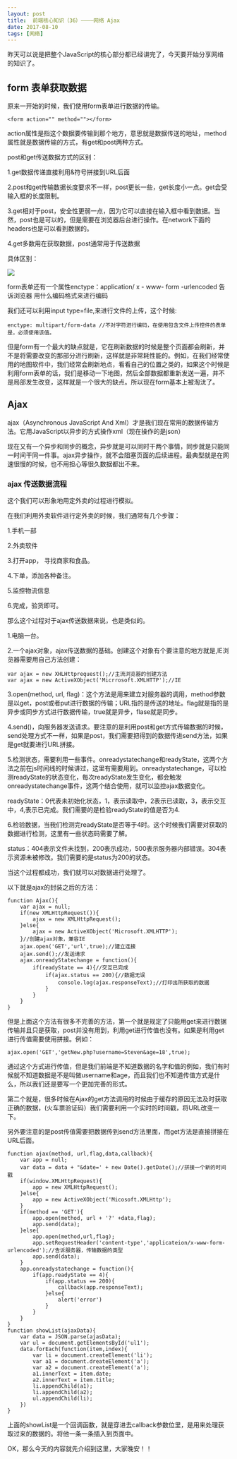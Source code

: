 ```yaml
---
layout: post
title:  前端核心知识（36）————网络 Ajax
date: 2017-08-10
tags: [网络]
---
```


昨天可以说是把整个JavaScript的核心部分都已经讲完了，今天要开始分享网络的知识了。

## form 表单获取数据

原来一开始的时候，我们使用form表单进行数据的传输。

	<form action="" method=""></form>

action属性是指这个数据要传输到那个地方，意思就是数据传送的地址，method属性就是数据传输的方式，有get和post两种方式。

post和get传送数据方式的区别：

1.get数据传递直接利用&符号拼接到URL后面

2.post和get传输数据长度要求不一样，post更长一些，get长度小一点。get会受输入框的长度限制。

3.get相对于post，安全性更弱一点，因为它可以直接在输入框中看到数据。当然，post也是可以的，但是需要在浏览器后台进行操作。在network下面的headers也是可以看到数据的。

4.get多数用在获取数据，post通常用于传送数据

具体区别：

<img src="http://outu8mec9.bkt.clouddn.com/postandget.PNG">

form表单还有一个属性enctype：application/ x - www- form -urlencoded 告诉浏览器 用什么编码格式来进行编码

我们还可以利用input type=file,来进行文件的上传，这个时候:
	
	enctype: multipart/form-data //不对字符进行编码，在使用包含文件上传控件的表单是，必须使用该值。

但是form有一个最大的缺点就是，它在刷新数据的时候是整个页面都会刷新，并不是将需要改变的那部分进行刷新，这样就是非常耗性能的。例如，在我们经常使用的地图软件中，我们经常会刷新地点，看看自己的位置之类的，如果这个时候是利用form表单的话，我们是移动一下地图，然后全部数据都重新发送一遍，并不是局部发生改变，这样就是一个很大的缺点。所以现在form基本上被淘汰了。

## Ajax

ajax（Asynchronous JavaScript And Xml）才是我们现在常用的数据传输方法。它用JavaScript以异步的方式操作xml（现在操作的是json）

现在又有一个异步和同步的概念，异步就是可以同时干两个事情，同步就是只能同一时间干同一件事。ajax异步操作，就不会阻塞页面的后续进程。最典型就是在网速很慢的时候，也不用担心等很久数据都出不来。

### ajax 传送数据流程

这个我们可以形象地用定外卖的过程进行模拟。

在我们利用外卖软件进行定外卖的时候，我们通常有几个步骤：

1.手机一部

2.外卖软件

3.打开app， 寻找商家和食品。

4.下单，添加各种备注。

5.监控物流信息

6.完成，验货即可。

那么这个过程对于ajax传送数据来说，也是类似的。

1.电脑一台。

2.一个ajax对象，ajax传送数据的基础。创建这个对象有个要注意的地方就是,IE浏览器需要用自己方法创建：
	
	var ajax = new XHLHttprequest();//主流浏览器的创建方法
	var ajax = new ActiveXObject('Micrrosoft.XMLHTTP');//IE
	

3.open(method, url, flag)：这个方法是用来建立对服务器的调用，method参数是以get，post或者put进行数据的传输；URL指的是传送的地址。flag就是指的是异步或同步方式进行数据传输，true就是异步，flase就是同步。

4.send()，向服务器发送请求。要注意的是利用post和get方式传输数据的时候，send处理方式不一样，如果是post，我们需要把得到的数据传进send方法，如果是get就要进行URL拼接。

5.检测状态，需要利用一些事件。onreadystatechange和readyState，这两个方法之前在js时间线的时候讲过，这里有需要用到。onreadystatechange，可以检测readyState的状态变化，每次readyState发生变化，都会触发onreadystatechange事件，这两个结合使用，就可以监控ajax数据变化。

readyState：0代表未初始化状态，1，表示读取中，2表示已读取，3，表示交互中，4,表示已完成。我们需要的是检验readyState的值是否为4.

6.检验数据，当我们检测完readyState是否等于4时。这个时候我们需要对获取的数据进行检测，这里有一些状态码需要了解。

status：404表示文件未找到，200表示成功，500表示服务器内部错误。304表示资源未被修改。我们需要的是status为200的状态。

当这个过程都成功，我们就可以对数据进行处理了。

以下就是ajax的封装之后的方法：

	function Ajax(){
		var ajax = null;
		if(new XMLHttpRequest()){
			ajax = new XMLHttpRequest();
		}else{
			ajax = new ActiveXObject('Microsoft.XMLHTTP');
		}//创建ajax对象，兼容IE
		ajax.open('GET','url',true);//建立连接
		ajax.send();//发送请求
		ajax.onreadyStatechange = function(){
			if(readyState == 4){//交互已完成
				if(ajax.status == 200){//数据无误
					console.log(ajax.responseText);//打印出所获取的数据
				}
			}
		}
	}

但是上面这个方法有很多不完善的方法，第一个就是规定了只能用get来进行数据传输并且只是获取，post并没有用到，利用get进行传值也没有。如果是利用get进行传值需要使用拼接。例如：
	
	ajax.open('GET','getNew.php?username=Steven&age=18',true);
	
通过这个方式进行传值，但是我们前端是不知道数据的名字和值的例如，我们有时候就不知道数据是不是叫做username和age，而且我们也不知道传值方式是什么，所以我们还是要写一个更加完善的形式。

第二个就是，很多时候在Ajax的get方法调用的时候由于缓存的原因无法及时获取正确的数据，(火车票验证码）我们需要利用一个实时的时间戳，将URL改变一下。

另外要注意的是post传值需要把数据传到send方法里面，而get方法是直接拼接在URL后面。

	function ajax(method, url,flag,data,callback){
		var app = null;
		var data = data + "&date=' + new Date().getDate();//拼接一个新的时间戳
		if(window.XMLHttpRequest){
			app = new XMLHttpRequest();
		}else{
			app = new ActiveXObject('Micosoft.XMLHttp');
		}
		if(method == 'GET'){
			app.open(method, url + '?' +data,flag);
			app.send(data);
		}else{
			app.open(method,url,flag);
			app.setRequestHeader('content-type','applicateion/x-www-form-urlencoded');//告诉服务器，传输数据的类型
			app.send(data);
		}
		app.onreadystatechange = function(){
			if(app.readyState == 4){
				if(app.status == 200){
					callback(app.responseText);
				}else{
					alert('error')
				}
			}
		}
	}
	function showList(ajaxData){
		var data = JSON.parse(ajasData);
		var ul = document.getElementsById('ul1');
		data.forEach(function(item,index){
			var li = document.createElement('li');
			var a1 = document.dreateElement('a');
			var a2 = document.createElement('a');
			a1.innerText = item.date;
			a2.innerText = item.title;
			li.appendChild(a1);
			li.appendChild(a2);
			ul.appendChild(li);
		})
	}
			
上面的showList是一个回调函数，就是穿进去callback参数位里，是用来处理获取过来的数据的。将他一条一条插入到页面中。

OK，那么今天的内容就先介绍到这里，大家晚安！！






